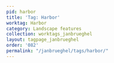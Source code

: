 ```yaml
---
pid: harbor
title: 'Tag: Harbor'
worktag: Harbor
category: Landscape features
collection: worktags_janbrueghel
layout: tagpage_janbrueghel
order: '082'
permalink: "/janbrueghel/tags/harbor/"
---
```

